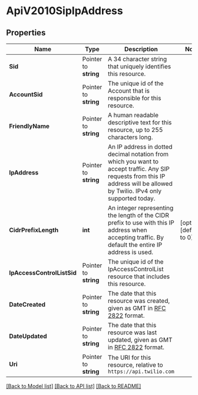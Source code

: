 # ApiV2010SipIpAddress

## Properties

Name | Type | Description | Notes
------------ | ------------- | ------------- | -------------
**Sid** | Pointer to **string** | A 34 character string that uniquely identifies this resource. |
**AccountSid** | Pointer to **string** | The unique id of the Account that is responsible for this resource. |
**FriendlyName** | Pointer to **string** | A human readable descriptive text for this resource, up to 255 characters long. |
**IpAddress** | Pointer to **string** | An IP address in dotted decimal notation from which you want to accept traffic. Any SIP requests from this IP address will be allowed by Twilio. IPv4 only supported today. |
**CidrPrefixLength** | **int** | An integer representing the length of the CIDR prefix to use with this IP address when accepting traffic. By default the entire IP address is used. |[optional] [default to 0]
**IpAccessControlListSid** | Pointer to **string** | The unique id of the IpAccessControlList resource that includes this resource. |
**DateCreated** | Pointer to **string** | The date that this resource was created, given as GMT in [RFC 2822](https://www.php.net/manual/en/class.datetime.php#datetime.constants.rfc2822) format. |
**DateUpdated** | Pointer to **string** | The date that this resource was last updated, given as GMT in [RFC 2822](https://www.php.net/manual/en/class.datetime.php#datetime.constants.rfc2822) format. |
**Uri** | Pointer to **string** | The URI for this resource, relative to `https://api.twilio.com` |

[[Back to Model list]](../README.md#documentation-for-models) [[Back to API list]](../README.md#documentation-for-api-endpoints) [[Back to README]](../README.md)


